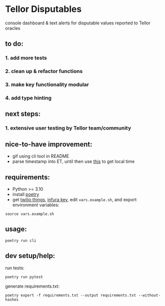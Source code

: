 # Tellor Disputables
console dashboard & text alerts for disputable values reported to Tellor oracles

## to do:
### 1. add more tests
### 2. clean up & refactor functions
### 3. make key functionality modular
### 4. add type hinting

## next steps:
### 1. extensive user testing by Tellor team/community

## nice-to-have improvement:
- gif using cli tool in README
- parse timestamp into ET, until then use [this](https://www.unixtimestamp.com/index.php) to get local time

## requirements:
- Python >= 3.10
- install [poetry](https://github.com/python-poetry/poetry)
- get [twilio things](https://www.twilio.com/docs/sms/quickstart/python), [infura key](https://infura.io), edit `vars.example.sh`, and export environment variables:
```
source vars.example.sh
```

## usage:
```
poetry run cli
```

## dev setup/help:
run tests:
```
poetry run pytest
```
generate requirements.txt:
```
poetry export -f requirements.txt --output requirements.txt --without-hashes
```
